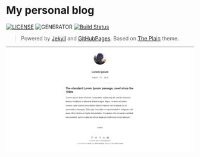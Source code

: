 # My personal blog 

[![LICENSE](https://img.shields.io/badge/license-MIT-blue.svg)](LICENSE) ![GENERATOR](https://img.shields.io/badge/made_with-jekyll-blue.svg)
[![Build Status](https://travis-ci.com/jboockmann/jboockmann.github.io.svg?branch=master)](https://travis-ci.com/jboockmann/jboockmann.github.io)

> Powered by [Jekyll](https://jekyllrb.com/) and [GitHubPages](https://pages.github.com/). Based on [The Plain](https://github.com/heiswayi/the-plain) theme. 

![demo.png](demo.png)
